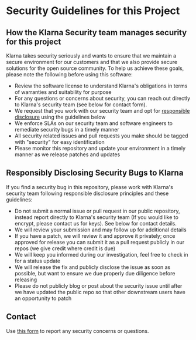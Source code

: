 # Security Guidelines for this Project

## How the Klarna Security team manages security for this project

Klarna takes security seriously and wants to ensure that we maintain a secure environment for our customers and that we also provide secure solutions for the open source community. To help us achieve these goals, please note the following before using this software:

  - Review the software license to understand Klarna's obligations in terms of warranties and suitability for purpose
  - For any questions or concerns about security, you can reach out directly to Klarna's security team (see below for contact form).
  - We request that you work with our security team and opt for [responsible disclosure](https://corporate.walmart.com/article/responsible-disclosure-policy) using the guidelines below
  - We enforce SLAs on our security team and software engineers to remediate security bugs in a timely manner
  - All security related issues and pull requests you make should be tagged with "security" for easy identification
  - Please monitor this repository and update your environment in a timely manner as we release patches and updates

## Responsibly Disclosing Security Bugs to Klarna

If you find a security bug in this repository, please work with Klarna's security team following responsible disclosure principles and these guidelines:

  - Do not submit a normal issue or pull request in our public repository, instead report directly to Klarna's security team (If you would like to encrypt, please contact us for keys). See below for contact details.
  - We will review your submission and may follow up for additional details
  - If you have a patch, we will review it and approve it privately; once approved for release you can submit it as a pull request publicly in our repos (we give credit where credit is due)
  - We will keep you informed during our investigation, feel free to check in for a status update
  - We will release the fix and publicly disclose the issue as soon as possible, but want  to ensure we due properly due diligence before releasing
  - Please do not publicly blog or post about the security issue until after we have updated the public repo so that other downstream users have an opportunity to patch

## Contact

Use [this form](https://www.klarna.com/uk/phishing-form/) to report any security concerns or questions.
